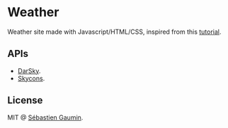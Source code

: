 # Weather
Weather site made with Javascript/HTML/CSS, inspired from this [tutorial](https://youtu.be/wPElVpR1rwA).

## APIs
- [DarSky](https://darksky.net/dev).
- [Skycons](https://darkskyapp.github.io/skycons/).

## License
MIT @ [Sébastien Gaumin](https://github.com/sgaumin).
